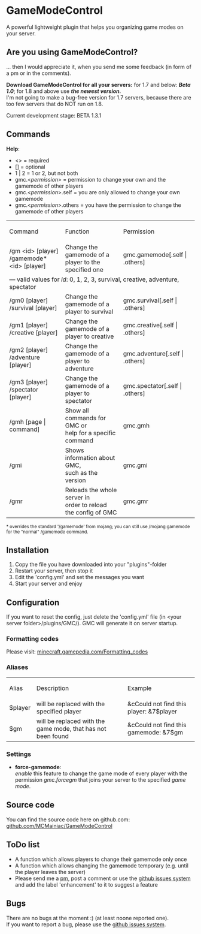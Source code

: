 # GameModeControl

A powerful lightweight plugin that helps you organizing game modes on your server.

## Are you using GameModeControl?

... then I would appreciate it, when you send me some feedback (in form of a pm or in the comments).

**Download GameModeControl for all your servers:** for 1.7 and below: **_Beta 1.0_**; for 1.8 and above use **_the newest version._**  
 I'm not going to make a bug-free version for 1.7 servers, because there are too few servers that do NOT run on 1.8.

Current development stage: BETA 1.3.1

## Commands

**Help**:  

*   <> = required
*   [] = optional
*   1 | 2 = 1 or 2, but not both
*   gmc.<_permission_> = permission to change your own and the gamemode of other players
*   gmc.<_permission_>.self = you are only allowed to change your own gamemode
*   gmc.<_permission_>.others = you have the permission to change the gamemode of other players

<table>

<tbody>

<tr>

<td>

Command

</td>

<td>

Function

</td>

<td>

Permission

</td>

</tr>

<tr>

<td>/gm &lt;id&gt; [player]<br>/gamemode* &lt;id&gt; [player]</td>

<td>Change the gamemode of a <br>player to the specified one</td>

<td>gmc.gamemode[.self | .others]</td>

</tr>

<tr>

<td colspan="3">&mdash; valid values for <em>id</em>: 0, 1, 2, 3, survival, creative, adventure, spectator</td>

</tr>

<tr>

<td>/gm0 [player]<br>/survival [player]</td>

<td>Change the gamemode of a <br>player to survival</td>

<td>gmc.survival[.self | .others]</td>

</tr>

<tr>

<td>/gm1 [player]<br>/creative [player]</td>

<td>Change the gamemode of a <br>player to creative</td>

<td>gmc.creative[.self | .others]</td>

</tr>

<tr>

<td>/gm2 [player]<br>/adventure [player]</td>

<td>Change the gamemode of a <br>player to adventure</td>

<td>gmc.adventure[.self | .others]</td>

</tr>

<tr>

<td>/gm3 [player]<br>/spectator [player]</td>

<td>Change the gamemode of a <br>player to spectator</td>

<td>gmc.spectator[.self | .others]</td>

</tr>

<tr>

<td>/gmh [page | command]</td>

<td>Show all commands for GMC or <br>help for a specific command</td>

<td>gmc.gmh</td>

</tr>

<tr>

<td>/gmi</td>

<td>Shows information about GMC, <br>such as the version</td>

<td>gmc.gmi</td>

</tr>

<tr>

<td>/gmr</td>

<td>Reloads the whole server in <br>order to reload the config of GMC</td>

<td>gmc.gmr</td>

</tr>

</tbody>

</table>

<small>* overrides the standard '/gamemode' from mojang; you can still use /mojang:gamemode for the "normal" /gamemode command.</small>

## Installation

1.  Copy the file you have <a>download</a>ed into your "plugins"-folder
2.  Restart your server, then stop it
3.  Edit the 'config.yml' and set the messages you want
4.  Start your server and enjoy

## Configuration

If you want to reset the config, just delete the 'config.yml' file (in &lt;your server folder&gt;/plugins/GMC/). GMC will generate it on server startup.

### Formatting codes

Please visit: [minecraft.gamepedia.com/Formatting_codes](http://minecraft.gamepedia.com/Formatting_codes)

### Aliases

<table>

<tbody>

<tr>

<td>

Alias

</td>

<td>

Description

</td>

<td>

Example

</td>

</tr>

<tr>

<td>$player</td>

<td>will be replaced with the specified player</td>

<td>&cCould not find this player: &7$player</td>

</tr>

<tr>

<td>$gm</td>

<td>will be replaced with the game mode, that has not been found</td>

<td>&cCould not find this gamemode: &7$gm</td>

</tr>

</tbody>

</table>

### Settings

*   **force-gamemode**:  
     _enable_ this feature to change the game mode of every player with the permission _gmc.forcegm_ that joins your server to the specified _game mode_.

## Source code

You can find the source code here on github.com: [github.com/MCMainiac/GameModeControl](https://github.com/MCMainiac/GameModeControl)  

## ToDo list

*   A function which allows players to change their gamemode only once
*   A function which allows changing the gamemode temporary (e.g. until the player leaves the server)
*   Please send me a [pm](http://dev.bukkit.org/home/send-private-message/?to=MCMainiac), post a comment or use the [github issues system](https://github.com/MCMainiac/GameModeControl/issues) and add the label 'enhancement' to it to suggest a feature

## Bugs

There are no bugs at the moment :) (at least noone reported one).  
 If you want to report a bug, please use the [github issues system](https://github.com/MCMainiac/GameModeControl/issues).
